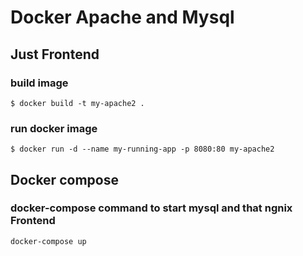# Docker Apache and Mysql


## Just Frontend
### build image
```
$ docker build -t my-apache2 .
```
### run docker image
``` 
$ docker run -d --name my-running-app -p 8080:80 my-apache2
```

## Docker compose
### docker-compose command to start mysql and that ngnix Frontend
```
docker-compose up
```

